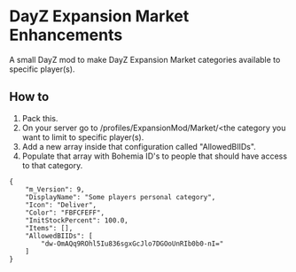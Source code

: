 # DayZ Expansion Market Enhancements

A small DayZ mod to make DayZ Expansion Market categories available to specific player(s).

## How to

1. Pack this.
2. On your server go to <server folder>/profiles/ExpansionMod/Market/<the category you want to limit to specific player(s).
3. Add a new array inside that configuration called "AllowedBIIDs".
4. Populate that array with Bohemia ID's to people that should have access to that category.

```
{
    "m_Version": 9,
    "DisplayName": "Some players personal category",
    "Icon": "Deliver",
    "Color": "FBFCFEFF",
    "InitStockPercent": 100.0,
    "Items": [],
    "AllowedBIIDs": [
        "dw-OmAQq9ROhl5Iu836sgxGcJlo7DGOoUnRIb0b0-nI="
    ]
}
```